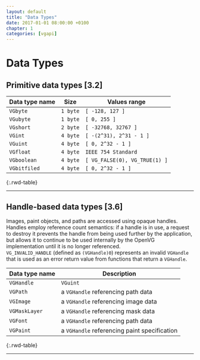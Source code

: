 ```yaml
---
layout: default
title: "Data Types"
date: 2017-01-01 08:00:00 +0100
chapter: 1
categories: [vgapi]
---
```


# Data Types

## Primitive data types [3.2]

 | Data type name | Size | Values range |
 | -------------- | ---- | -------------|
 | `VGbyte` | `1 byte` | `[ -128, 127 ]` |
 | `VGubyte` | `1 byte` | `[ 0, 255 ]` |
 | `VGshort` | `2 byte` | `[ -32768, 32767 ]` |
 | `VGint` | `4 byte` | `[ -(2^31), 2^31 - 1 ]` |
 | `VGuint` | `4 byte` | `[ 0, 2^32 - 1 ]` |
 | `VGfloat` | `4 byte` | `IEEE 754 Standard` | 
 | `VGboolean` | `4 byte` | `[ VG_FALSE(0), VG_TRUE(1) ]` |
 | `VGbitfiled` | `4 byte` | `[ 0, 2^32 - 1 ]` |
{:.rwd-table}

---

## Handle-based data types [3.6]

Images, paint objects, and paths are accessed using opaque handles.  
Handles employ reference count semantics: if a handle is in use, a request to destroy it prevents the handle from being used further by the application, but allows it to continue to be used internally by the OpenVG implementation until it is no longer referenced.  
`VG_INVALID_HANDLE` (defined as `(VGHandle)0`) represents an invalid `VGHandle` that is used as an error return value from functions that return a `VGHandle`.


| Data type name  | Description |
| --------------- | ----------- |
| `VGHandle` | `VGuint` |
| `VGPath` | a `VGHandle` referencing path data |
| `VGImage` | a `VGHandle` referencing image data |
| `VGMaskLayer` | a `VGHandle` referencing mask data |
| `VGFont` | a `VGHandle` referencing path data |
| `VGPaint` | a `VGHandle` referencing paint specification |
{:.rwd-table}

---
